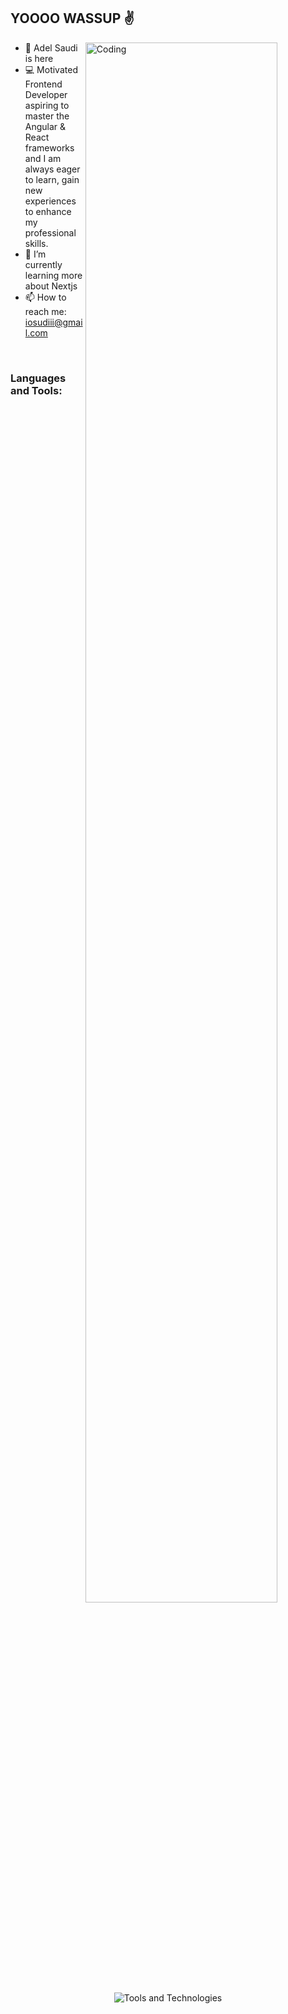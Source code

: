 ## YOOOO WASSUP ✌️

<ul dir="auto"> 
 <img align="right" alt="Coding" src="https://media4.giphy.com/media/v1.Y2lkPTc5MGI3NjExYWxidzIwN2dxcDRreGVwZWhmdGV5cW9lbjdlMHA1Z3VobmF0cXRmeSZlcD12MV9pbnRlcm5hbF9naWZfYnlfaWQmY3Q9Zw/zOvBKUUEERdNm/giphy.gif" style="width: 80%; display: inline-block;" />
 <li>👋 Adel Saudi is here</li> 
 <li>💻 Motivated Frontend Developer aspiring to master the Angular & React frameworks and I am always eager to learn, gain new experiences to enhance my professional skills.</li>
 <li>🌱 I’m currently learning more about Nextjs</li>
 <li>📫 How to reach me: <a href="mailto:iosudiii@gmail.com">iosudiii@gmail.com</a></li>
</ul>
<br>
<h3 align="left">Languages and Tools:</h3>
<p align="center">
  <img src="https://skillicons.dev/icons?i=angular,bootstrap,css,html,js,github,nextjs,postman,react,ts,aws,redis,html,css" alt="Tools and Technologies" style="max-width: 80%;"/>
</p>
